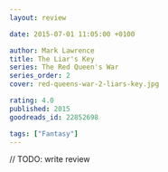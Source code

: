 ```yaml
---
layout: review

date: 2015-07-01 11:05:00 +0100

author: Mark Lawrence
title: The Liar's Key
series: The Red Queen's War
series_order: 2
cover: red-queens-war-2-liars-key.jpg

rating: 4.0
published: 2015
goodreads_id: 22852698

tags: ["Fantasy"]
---
```


// TODO: write review
